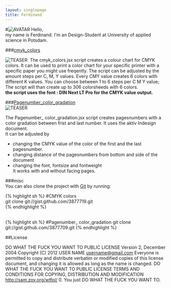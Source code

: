 ```yaml
---
layout: singlepage
title: Ferdinand
---
```

#![AVATAR](https://raw.github.com/fabiantheblind/auto-typo-adbe-id/master/FerdinandP/ferdinandp.png) Hello,  
my name is Ferdinand. I'm an Design-Student at University of applied science in Potsdam.

###[cmyk_colors](https://raw.github.com/fabiantheblind/auto-typo-adbe-id/master/FerdinandP/cmyk_colors.jsx)    
 
![TEASER](https://raw.github.com/fabiantheblind/auto-typo-adbe-id/master/FerdinandP/cmyk_colors_teaser.png) 
The cmyk_colors.jsx script creates a colour chart for CMYK colors. It can be used to print a color chart for your specific printer with a specific paper you might use freqently. The script can be adjusted by the amount steps per C, M, Y values. Every CMY value creates 6 colors with different K values. You can choose between 1 to 6 steps per C M Y value;  
The script will than create up to 306 colorsheeds with 6 colors.  
**the script uses the font :  DIN Next LT Pro for the CMYK value output.**  


###[Pagenumber_color_gradation](https://raw.github.com/fabiantheblind/auto-typo-adbe-id/master/FerdinandP/pagenumber_color_gradation.jsx)    
![TEASER](https://raw.github.com/fabiantheblind/auto-typo-adbe-id/master/FerdinandP/pagenumber_color_gradation_teaser.png)   

The Pagenumber_ color_gradation.jsx script creates pagesnumbers with a color gradation between frist and last number. It uses the aktiv Indesign document.  
It can be adjusted by  
- changing the CMYK value of the color of the first and the last pagesnumber.  
- changing distance of the pagesnumbers from bottom and side of the document  
- changing the font, fontsize and fontweight  
It works with and without facing pages.  


###misc  
You can also clone the project with [Git](http://git-scm.com) by running:  

{% highlight sh %}
#CMYK colors  
git clone git://gist.github.com/3877719.git  
{% endhighlight %}

<br>  
{% highlight sh %}
#Pagenumber_ color_gradation  
git clone git://gist.github.com/3877709.git  
{% endhighlight %}

##License  

DO WHAT THE FUCK YOU WANT TO PUBLIC LICENSE Version 2, December 2004
Copyright (C) 2012 USER NAME username@gmail.com Everyone is permitted to copy and distribute verbatim or modified copies of this license document, and changing it is allowed as long as the name is changed.
DO WHAT THE FUCK YOU WANT TO PUBLIC LICENSE TERMS AND CONDITIONS FOR COPYING, DISTRIBUTION AND MODIFICATION http://sam.zoy.org/wtfpl/
0. You just DO WHAT THE FUCK YOU WANT TO.

